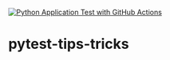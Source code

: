 [![Python Application Test with GitHub Actions](https://github.com/Crispisu/pytest-tips-tricks/actions/workflows/testing-ci.yml/badge.svg)](https://github.com/Crispisu/pytest-tips-tricks/actions/workflows/testing-ci.yml)

# pytest-tips-tricks
